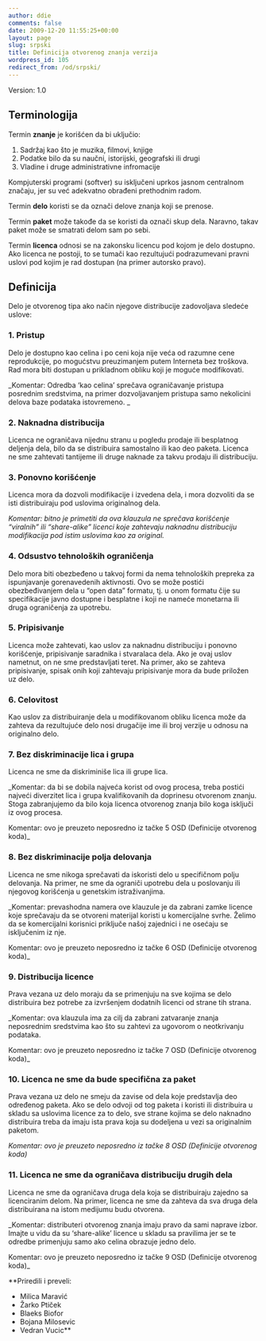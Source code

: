 ```yaml
---
author: ddie
comments: false
date: 2009-12-20 11:55:25+00:00
layout: page
slug: srpski
title: Definicija otvorenog znanja verzija
wordpress_id: 105
redirect_from: /od/srpski/
---
```


Version: 1.0

## Terminologija

Termin **znanje** je korišćen da bi uključio:

1. Sadržaj kao što je muzika, filmovi, knjige
2. Podatke bilo da su naučni, istorijski, geografski ili drugi
3. Vladine i druge administrativne infromacije

Kompjuterski programi (softver) su isključeni uprkos jasnom centralnom značaju, jer su već adekvatno obrađeni prethodnim radom.

Termin **delo** koristi se da označi delove znanja koji se prenose.

Termin **paket** može takođe da se koristi da označi skup dela. Naravno, takav paket može se smatrati delom sam po sebi.

Termin **licenca** odnosi se na zakonsku licencu pod kojom je delo dostupno. Ako licenca ne postoji, to se tumači kao rezultujući podrazumevani pravni uslovi pod kojim je rad dostupan (na primer autorsko pravo).

## Definicija

Delo je otvorenog tipa ako način njegove distribucije zadovoljava sledeće uslove:

### 1. Pristup

Delo je dostupno kao celina i po ceni koja nije veća od razumne cene reprodukcije, po mogućstvu preuzimanjem putem Interneta bez troškova. Rad mora biti dostupan u prikladnom obliku koji je moguće modifikovati.

_Komentar: Odredba ‘kao celina’ sprečava ograničavanje pristupa posrednim sredstvima, na primer dozvoljavanjem pristupa samo nekolicini delova baze podataka istovremeno.
_

### 2. Naknadna distribucija

Licenca ne ograničava nijednu stranu u pogledu prodaje ili besplatnog deljenja dela, bilo da se distribuira samostalno ili kao deo paketa. Licenca ne sme zahtevati tantijeme ili druge naknade za takvu prodaju ili distribuciju.

### 3. Ponovno korišćenje

Licenca mora da dozvoli modifikacije i izvedena dela, i mora dozvoliti da se isti distribuiraju pod uslovima originalnog dela. 

_Komentar: bitno je primetiti da ova klauzula ne sprečava korišćenje “viralnih” ili “share-alike” licenci koje zahtevaju naknadnu distribuciju modifikacija pod istim uslovima kao za original._

### 4. Odsustvo tehnoloških ograničenja

Delo mora biti obezbeđeno u takvoj formi da nema tehnoloških prepreka za ispunjavanje gorenavedenih aktivnosti. Ovo se može postići obezbeđivanjem dela u “open data” formatu, tj. u onom formatu čije su specifikacije javno dostupne i besplatne i koji ne nameće monetarna ili druga ograničenja za upotrebu.

### 5. Pripisivanje

Licenca može zahtevati, kao uslov za naknadnu distribuciju i ponovno korišćenje, pripisivanje saradnika i stvaralaca dela. Ako je ovaj uslov nametnut, on ne sme predstavljati teret. Na primer, ako se zahteva pripisivanje, spisak onih koji zahtevaju pripisivanje mora da bude priložen uz delo.

### 6. Celovitost

Kao uslov za distribuiranje dela u modifikovanom obliku licenca može da zahteva da rezultujuće delo nosi drugačije ime ili broj verzije u odnosu na originalno delo.

### 7. Bez diskriminacije lica i grupa

Licenca ne sme da diskriminiše lica ili grupe lica.

_Komentar: da bi se dobila najveća korist od ovog procesa, treba postići najveći diverzitet lica i grupa kvalifikovanih da doprinesu otvorenom znanju. Stoga zabranjujemo da bilo koja licenca otvorenog znanja bilo koga isključi iz ovog procesa.

Komentar: ovo je preuzeto neposredno iz tačke 5 OSD (Definicije otvorenog koda)_

### 8. Bez diskriminacije polja delovanja

Licenca ne sme nikoga sprečavati da iskoristi delo u specifičnom polju delovanja. Na primer, ne sme da ograniči upotrebu dela u poslovanju ili njegovog korišćenja u genetskim istraživanjima.

_Komentar: prevashodna namera ove klauzule je da zabrani zamke licence koje sprečavaju da se otvoreni materijal koristi u komercijalne svrhe. Želimo da se komercijalni korisnici priključe našoj zajednici i ne osećaju se isključenim iz nje.

Komentar: ovo je preuzeto neposredno iz tačke 6 OSD (Definicije otvorenog koda)_

### 9. Distribucija licence

Prava vezana uz delo moraju da se primenjuju na sve kojima se delo distribuira bez potrebe za izvršenjem dodatnih licenci od strane tih strana.

_Komentar: ova klauzula ima za cilj da zabrani zatvaranje znanja neposrednim sredstvima kao što su zahtevi za ugovorom o neotkrivanju podataka.

Komentar: ovo je preuzeto neposredno iz tačke 7 OSD (Definicije otvorenog koda)_

### 10. Licenca ne sme da bude specifična za paket

Prava vezana uz delo ne smeju da zavise od dela koje predstavlja deo određenog paketa. Ako se delo odvoji od tog paketa i koristi ili distribuira u skladu sa uslovima licence za to delo, sve strane kojima se delo naknadno distribuira treba da imaju ista prava koja su dodeljena u vezi sa originalnim paketom.

_Komentar: ovo je preuzeto neposredno iz tačke 8 OSD (Definicije otvorenog koda)_

### 11. Licenca ne sme da ograničava distribuciju drugih dela

Licenca ne sme da ograničava druga dela koja se distribuiraju zajedno sa licenciranim delom. Na primer, licenca ne sme da zahteva da sva druga dela distribuirana na istom medijumu budu otvorena.

_Komentar: distributeri otvorenog znanja imaju pravo da sami naprave izbor. Imajte u vidu da su ‘share-alike’ licence u skladu sa pravilima jer se te odredbe primenjuju samo ako celina obrazuje jedno delo.

Komentar: ovo je preuzeto neposredno iz tačke 9 OSD (Definicije otvorenog koda)_

**Priredili i preveli:

* Milica Maravić
* Žarko Ptiček
* Blaeks Biofor
* Bojana Milosevic
* Vedran Vucic**
